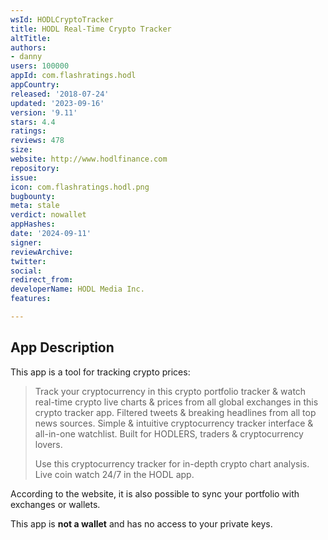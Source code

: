 ```yaml
---
wsId: HODLCryptoTracker
title: HODL Real-Time Crypto Tracker
altTitle: 
authors:
- danny
users: 100000
appId: com.flashratings.hodl
appCountry: 
released: '2018-07-24'
updated: '2023-09-16'
version: '9.11'
stars: 4.4
ratings: 
reviews: 478
size: 
website: http://www.hodlfinance.com
repository: 
issue: 
icon: com.flashratings.hodl.png
bugbounty: 
meta: stale
verdict: nowallet
appHashes: 
date: '2024-09-11'
signer: 
reviewArchive: 
twitter: 
social: 
redirect_from: 
developerName: HODL Media Inc.
features: 

---
```


## App Description

This app is a tool for tracking crypto prices:

> Track your cryptocurrency in this crypto portfolio tracker & watch real-time crypto live charts & prices from all global exchanges in this crypto tracker app. Filtered tweets & breaking headlines from all top news sources. Simple & intuitive cryptocurrency tracker interface & all-in-one watchlist. Built for HODLERS, traders & cryptocurrency lovers.
>
> Use this cryptocurrency tracker for in-depth crypto chart analysis. Live coin watch 24/7 in the HODL app.

According to the website, it is also possible to sync your portfolio with exchanges or wallets.

This app is **not a wallet** and has no access to your private keys.

